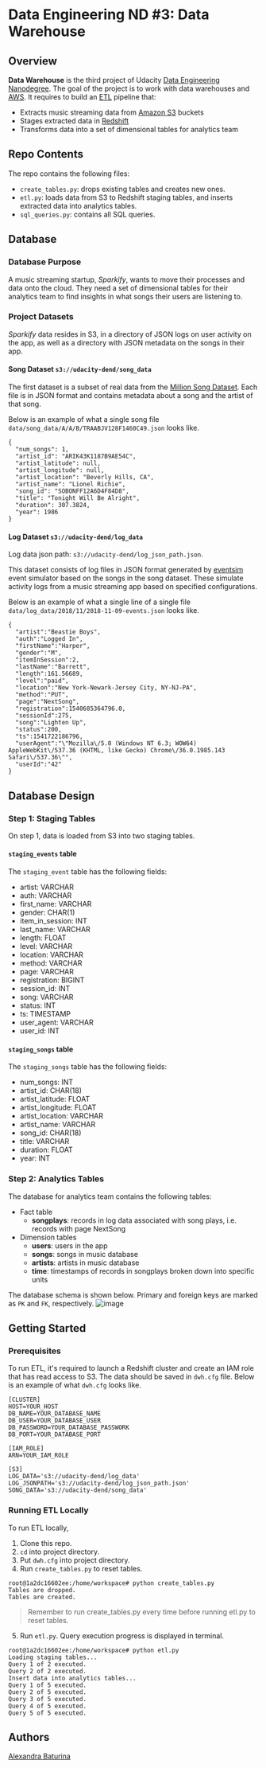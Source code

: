 # Data Engineering ND #3: Data Warehouse
## Overview
**Data Warehouse** is the third project of Udacity [Data Engineering Nanodegree](https://d20vrrgs8k4bvw.cloudfront.net/documents/en-US/Data+Engineering+Nanodegree+Program+Syllabus.pdf). The goal of the project is to work with data warehouses and [AWS](https://aws.amazon.com/). It requires to build an [ETL](https://en.wikipedia.org/wiki/Extract,_transform,_load) pipeline that:
* Extracts music streaming data from [Amazon S3](https://aws.amazon.com/s3/) buckets
* Stages extracted data in [Redshift](https://aws.amazon.com/redshift/)
* Transforms data into a set of dimensional tables for analytics team
## Repo Contents
The repo contains the following files:
* ```create_tables.py```: drops existing tables and creates new ones.
* ```etl.py```: loads data from S3 to Redshift staging tables, and inserts extracted data into analytics tables.
* ```sql_queries.py```: contains all SQL queries.
## Database
### Database Purpose
A music streaming startup, *Sparkify*, wants to move their processes and data onto the cloud. They need a set of dimensional tables for their analytics team to find insights in what songs their users are listening to. 
### Project Datasets
*Sparkify* data resides in S3, in a directory of JSON logs on user activity on the app, as well as a directory with JSON metadata on the songs in their app.
#### Song Dataset ```s3://udacity-dend/song_data```
The first dataset is a subset of real data from the [Million Song Dataset](http://millionsongdataset.com/). Each file is in JSON format and contains metadata about a song and the artist of that song. 

Below is an example of what a single song file ```data/song_data/A/A/B/TRAABJV128F1460C49.json``` looks like.
```
{
  "num_songs": 1, 
  "artist_id": "ARIK43K1187B9AE54C", 
  "artist_latitude": null, 
  "artist_longitude": null, 
  "artist_location": "Beverly Hills, CA", 
  "artist_name": "Lionel Richie", 
  "song_id": "SOBONFF12A6D4F84D8", 
  "title": "Tonight Will Be Alright", 
  "duration": 307.3824, 
  "year": 1986
}
```
#### Log Dataset ```s3://udacity-dend/log_data```
Log data json path: ```s3://udacity-dend/log_json_path.json```.

This dataset consists of log files in JSON format generated by [eventsim](https://github.com/Interana/eventsim) event simulator based on the songs in the song dataset. These simulate activity logs from a music streaming app based on specified configurations.

Below is an example of what a single line of a single file ```data/log_data/2018/11/2018-11-09-events.json``` looks like.
```
{
  "artist":"Beastie Boys",
  "auth":"Logged In",
  "firstName":"Harper",
  "gender":"M",
  "itemInSession":2,
  "lastName":"Barrett",
  "length":161.56689,
  "level":"paid",
  "location":"New York-Newark-Jersey City, NY-NJ-PA",
  "method":"PUT",
  "page":"NextSong",
  "registration":1540685364796.0,
  "sessionId":275,
  "song":"Lighten Up",
  "status":200,
  "ts":1541722186796,
  "userAgent":"\"Mozilla\/5.0 (Windows NT 6.3; WOW64) AppleWebKit\/537.36 (KHTML, like Gecko) Chrome\/36.0.1985.143 Safari\/537.36\"",
  "userId":"42"
}
```
## Database Design
### Step 1: Staging Tables
On step 1, data is loaded from S3 into two staging tables.
#### ```staging_events``` table
The ```staging_event``` table has the following fields:
* artist: VARCHAR
* auth: VARCHAR
* first_name: VARCHAR
* gender: CHAR(1)
* item_in_session: INT
* last_name: VARCHAR
* length: FLOAT
* level: VARCHAR
* location: VARCHAR
* method: VARCHAR
* page: VARCHAR
* registration: BIGINT
* session_id: INT
* song: VARCHAR
* status: INT
* ts: TIMESTAMP
* user_agent: VARCHAR
* user_id: INT
#### ```staging_songs``` table
The ```staging_songs``` table has the following fields:
* num_songs: INT
* artist_id: CHAR(18)
* artist_latitude: FLOAT
* artist_longitude: FLOAT
* artist_location: VARCHAR
* artist_name: VARCHAR
* song_id: CHAR(18)
* title: VARCHAR
* duration: FLOAT
* year: INT
### Step 2: Analytics Tables
The database for analytics team contains the following tables:
* Fact table
    * **songplays**: records in log data associated with song plays, i.e. records with page NextSong
* Dimension tables
    * **users**: users in the app
    * **songs**: songs in music database
    * **artists**: artists in music database
    * **time**: timestamps of records in songplays broken down into specific units
    
The database schema is shown below. Primary and foreign keys are marked as ```PK``` and ```FK```, respectively.
![image](https://user-images.githubusercontent.com/53233637/187092372-167da82f-756e-410c-bf3b-a67348ff814a.png)
## Getting Started
### Prerequisites
To run ETL, it's required to launch a Redshift cluster and create an IAM role that has read access to S3. The data should be saved in ```dwh.cfg``` file. Below is an example of what ```dwh.cfg``` looks like.
```
[CLUSTER]
HOST=YOUR_HOST
DB_NAME=YOUR_DATABASE_NAME
DB_USER=YOUR_DATABASE_USER
DB_PASSWORD=YOUR_DATABASE_PASSWORK
DB_PORT=YOUR_DATABASE_PORT

[IAM_ROLE]
ARN=YOUR_IAM_ROLE

[S3]
LOG_DATA='s3://udacity-dend/log_data'
LOG_JSONPATH='s3://udacity-dend/log_json_path.json'
SONG_DATA='s3://udacity-dend/song_data'
```
### Running ETL Locally
To run ETL locally,
1. Clone this repo.
2. ```cd``` into project directory.
3. Put ```dwh.cfg``` into project directory.
4. Run ```create_tables.py``` to reset tables.
```
root@1a2dc16602ee:/home/workspace# python create_tables.py 
Tables are dropped.
Tables are created.
```
> Remember to run create_tables.py every time before running etl.py to reset tables.
5. Run ```etl.py```. Query execution progress is displayed in terminal.
```
root@1a2dc16602ee:/home/workspace# python etl.py
Loading staging tables...
Query 1 of 2 executed.
Query 2 of 2 executed.
Insert data into analytics tables...
Query 1 of 5 executed.
Query 2 of 5 executed.
Query 3 of 5 executed.
Query 4 of 5 executed.
Query 5 of 5 executed.
```
## Authors
[Alexandra Baturina](https://www.linkedin.com/in/alexandrabaturina/)
